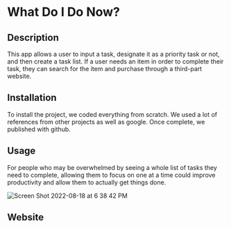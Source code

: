 # What Do I Do Now?

## Description
This app allows a user to input a task, designate it as a priority task or not, and then create a task list. 
If a user needs an item in order to complete their task, they can search for the item and purchase through a third-part website.


## Installation
To install the project, we coded everything from scratch. We used a lot of references from other projects as well as google. Once complete, we published with github. 

## Usage
For people who may be overwhelmed by seeing a whole list of tasks they need to complete, allowing them to focus on one at a time could improve productivity and allow them to actually get things done.

![Screen Shot 2022-08-18 at 6 38 42 PM](https://user-images.githubusercontent.com/108239676/185523981-77c8e2ce-a707-4685-9e20-06cebf51ef9e.png)


## Website
